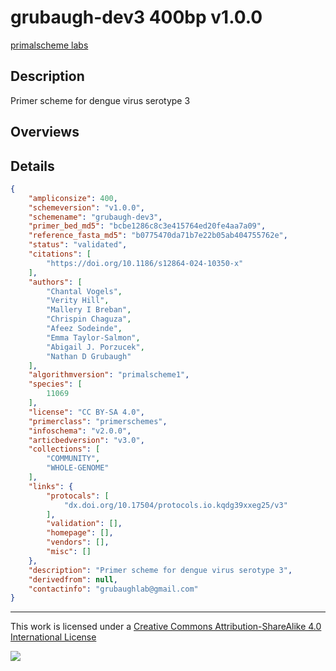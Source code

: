 # grubaugh-dev3 400bp v1.0.0

[primalscheme labs](https://labs.primalscheme.com/detail/grubaugh-dev3/400/v1.0.0)

## Description

Primer scheme for dengue virus serotype 3

## Overviews

## Details

```json
{
    "ampliconsize": 400,
    "schemeversion": "v1.0.0",
    "schemename": "grubaugh-dev3",
    "primer_bed_md5": "bcbe1286c8c3e415764ed20fe4aa7a09",
    "reference_fasta_md5": "b0775470da71b7e22b05ab404755762e",
    "status": "validated",
    "citations": [
        "https://doi.org/10.1186/s12864-024-10350-x"
    ],
    "authors": [
        "Chantal Vogels",
        "Verity Hill",
        "Mallery I Breban",
        "Chrispin Chaguza",
        "Afeez Sodeinde",
        "Emma Taylor-Salmon",
        "Abigail J. Porzucek",
        "Nathan D Grubaugh"
    ],
    "algorithmversion": "primalscheme1",
    "species": [
        11069
    ],
    "license": "CC BY-SA 4.0",
    "primerclass": "primerschemes",
    "infoschema": "v2.0.0",
    "articbedversion": "v3.0",
    "collections": [
        "COMMUNITY",
        "WHOLE-GENOME"
    ],
    "links": {
        "protocals": [
            "dx.doi.org/10.17504/protocols.io.kqdg39xxeg25/v3"
        ],
        "validation": [],
        "homepage": [],
        "vendors": [],
        "misc": []
    },
    "description": "Primer scheme for dengue virus serotype 3",
    "derivedfrom": null,
    "contactinfo": "grubaughlab@gmail.com"
}
```



------------------------------------------------------------------------

This work is licensed under a [Creative Commons Attribution-ShareAlike 4.0 International License](http://creativecommons.org/licenses/by-sa/4.0/) 

![](https://i.creativecommons.org/l/by-sa/4.0/88x31.png)